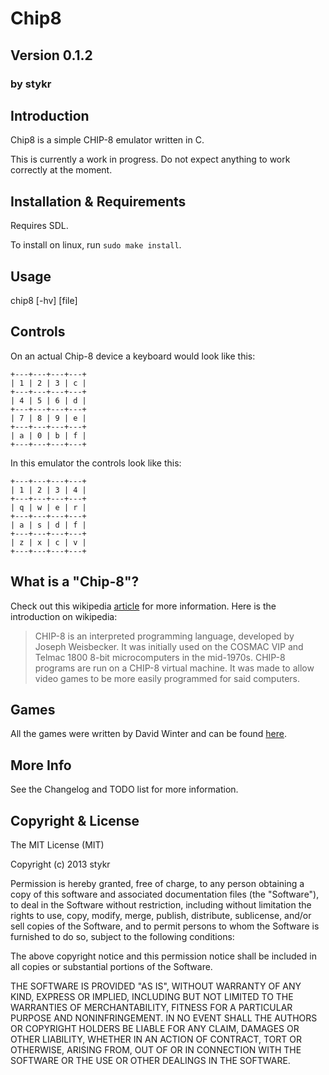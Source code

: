 # Chip8
## Version 0.1.2
### by stykr

## Introduction

Chip8 is a simple CHIP-8 emulator written in C.

This is currently a work in progress. Do not expect anything to work correctly at the moment.

## Installation & Requirements

Requires SDL.

To install on linux, run `sudo make install`.

## Usage

chip8 [-hv] [file]

## Controls

On an actual Chip-8 device a keyboard would look like this:

	+---+---+---+---+
	| 1 | 2 | 3 | c |
	+---+---+---+---+
	| 4 | 5 | 6 | d |
	+---+---+---+---+
	| 7 | 8 | 9 | e |
	+---+---+---+---+
	| a | 0 | b | f |
	+---+---+---+---+

In this emulator the controls look like this:

	+---+---+---+---+
	| 1 | 2 | 3 | 4 |
	+---+---+---+---+
	| q | w | e | r |
	+---+---+---+---+
	| a | s | d | f |
	+---+---+---+---+
	| z | x | c | v |
	+---+---+---+---+

## What is a "Chip-8"?

Check out this wikipedia [article](http://en.wikipedia.org/wiki/CHIP-8) for more
information. Here is the introduction on wikipedia:

> CHIP-8 is an interpreted programming language, developed by Joseph Weisbecker.
> It was initially used on the COSMAC VIP and Telmac 1800 8-bit microcomputers in
> the mid-1970s. CHIP-8 programs are run on a CHIP-8 virtual machine. It was made
> to allow video games to be more easily programmed for said computers.

## Games

All the games were written by David Winter and can be found
[here](http://www.pong-story.com/chip8/).

## More Info

See the Changelog and TODO list for more information.

## Copyright & License

The MIT License (MIT)

Copyright (c) 2013 stykr

Permission is hereby granted, free of charge, to any person obtaining a copy of
this software and associated documentation files (the "Software"), to deal in
the Software without restriction, including without limitation the rights to
use, copy, modify, merge, publish, distribute, sublicense, and/or sell copies of
the Software, and to permit persons to whom the Software is furnished to do so,
subject to the following conditions:

The above copyright notice and this permission notice shall be included in all
copies or substantial portions of the Software.

THE SOFTWARE IS PROVIDED "AS IS", WITHOUT WARRANTY OF ANY KIND, EXPRESS OR
IMPLIED, INCLUDING BUT NOT LIMITED TO THE WARRANTIES OF MERCHANTABILITY, FITNESS
FOR A PARTICULAR PURPOSE AND NONINFRINGEMENT. IN NO EVENT SHALL THE AUTHORS OR
COPYRIGHT HOLDERS BE LIABLE FOR ANY CLAIM, DAMAGES OR OTHER LIABILITY, WHETHER
IN AN ACTION OF CONTRACT, TORT OR OTHERWISE, ARISING FROM, OUT OF OR IN
CONNECTION WITH THE SOFTWARE OR THE USE OR OTHER DEALINGS IN THE SOFTWARE.
